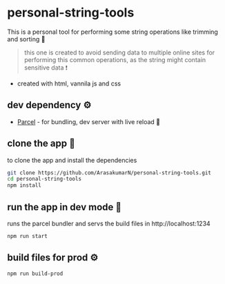 ﻿# personal-string-tools

This is a personal tool for performing some string operations like trimming and sorting 👏
> this one is created to avoid sending data to multiple online sites for performing this common operations,
>as the string might contain sensitive data ❗

- created with html, vannila js and css

## dev dependency ⚙️

- [Parcel](https://parceljs.org/) - for bundling, dev server with live reload 💖


## clone the app 🔰

to clone the app and install the dependencies

```sh
git clone https://github.com/ArasakumarN/personal-string-tools.git
cd personal-string-tools
npm install
```

## run the app in dev mode 🚀

runs the parcel bundler and servs the build files in http://localhost:1234

```sh
npm run start
```

## build files for prod ⚙️

```sh
npm run build-prod
```